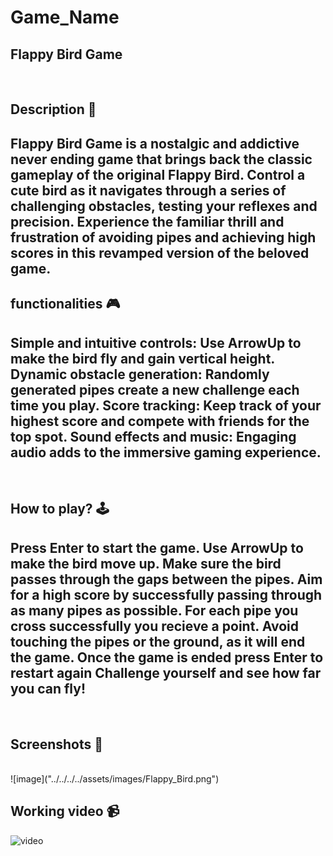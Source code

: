 # **Game_Name** 
Flappy Bird Game
---

<br>

## **Description 📃**
<!-- add your game description here  -->
Flappy Bird Game is a nostalgic and addictive never ending game that brings back the classic gameplay of the original Flappy Bird. Control a cute bird as it navigates through a series of challenging obstacles, testing your reflexes and precision. Experience the familiar thrill and frustration of avoiding pipes and achieving high scores in this revamped version of the beloved game.
- 

## **functionalities 🎮**
<!-- add functionalities over here -->
Simple and intuitive controls: Use ArrowUp to make the bird fly and gain vertical height.
Dynamic obstacle generation: Randomly generated pipes create a new challenge each time you play.
Score tracking: Keep track of your highest score and compete with friends for the top spot.
Sound effects and music: Engaging audio adds to the immersive gaming experience.
- 
<br>

## **How to play? 🕹️**
<!-- add the steps how to play games -->
Press Enter to start the game. Use ArrowUp to make the bird move up.
Make sure the bird passes through the gaps between the pipes.
Aim for a high score by successfully passing through as many pipes as possible.
For each pipe you cross successfully you recieve a point.
Avoid touching the pipes or the ground, as it will end the game.
Once the game is ended press Enter to restart again
Challenge yourself and see how far you can fly!
- 

<br>

## **Screenshots 📸**

<br>
<!-- add your screenshots like this -->
<!-- ![image](url) -->
![image]("../../../../assets/images/Flappy_Bird.png")

<br>

## **Working video 📹**
<!-- add your working video over here -->
![video]("../../../../assets/animations/Flappy_Bird.mp4")